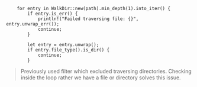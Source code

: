 ```
    for entry in WalkDir::new(path).min_depth(1).into_iter() {
        if entry.is_err() {
            println!("Failed traversing file: {}", entry.unwrap_err());
            continue;
        }

        let entry = entry.unwrap();
        if entry.file_type().is_dir() {
            continue;
        }
```

> Previously used filter which excluded traversing directories.
> Checking inside the loop rather we have a file or directory solves this issue.